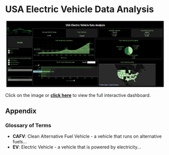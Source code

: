 # USA Electric Vehicle Data Analysis

[![USA Electric Vehicle Data Analysis](https://github.com/Naveen-Baburaj/US-Electric-Vehicle-Data-Analysis-using-Tableau/blob/main/Dashboard%20Image.jpeg)](https://public.tableau.com/views/USEVDataAnalysis/Dashboard1?:language=en-GB&:sid=&:redirect=auth&:display_count=n&:origin=viz_share_link)

Click on the image or [**click here**](https://public.tableau.com/views/USEVDataAnalysis/Dashboard1?:language=en-GB&:sid=&:redirect=auth&:display_count=n&:origin=viz_share_link) to view the full interactive dashboard.


## Appendix

### Glossary of Terms
- **CAFV**: Clean Alternative Fuel Vehicle - a vehicle that runs on alternative fuels...
- **EV**: Electric Vehicle - a vehicle that is powered by electricity...
